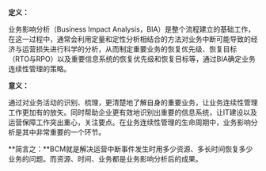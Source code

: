 **定义：**

业务影响分析（Business Impact Analysis，BIA）是整个流程建立的基础工作，在这一过程中，通常会利用定量和定性分析相结合的方法对业务中断可能导致的经济与运营损失进行科学的分析，从而制定重要业务的恢复优先级、恢复目标（RTO与RPO）以及重要信息系统的恢复优先级和恢复目标等，通过BIA确定业务连续性管理的策略。

**意义：**

通过对业务活动的识别、梳理，更清楚地了解自身的重要业务，让业务连续性管理工作更加有的放矢。同时帮助企业更有效地识别出重要的信息系统，让IT建设以及运营保障工作突出重心，关注要点。在业务连续性管理的生命周期中，业务影响分析是其中非常重要的一个环节。

**简言之：**BCM就是解决运营中断事件发生时用多少资源、多长时间恢复多少业务的问题。而资源、时间、业务都是业务影响分析后的成果。

